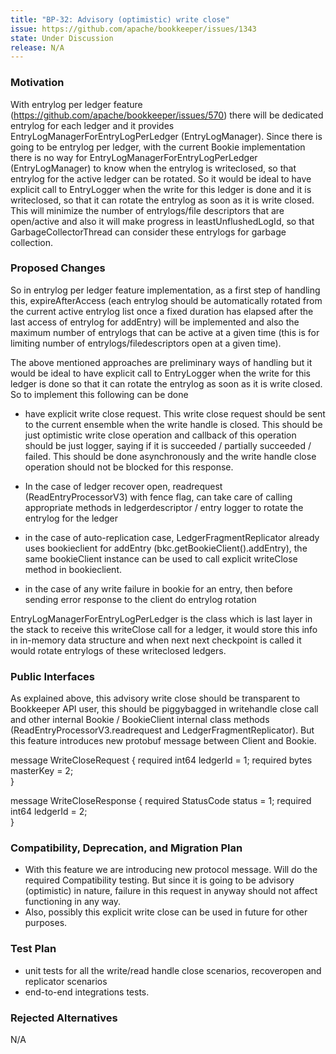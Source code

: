 ```yaml
---
title: "BP-32: Advisory (optimistic) write close"
issue: https://github.com/apache/bookkeeper/issues/1343
state: Under Discussion
release: N/A
---
```


### Motivation

With entrylog per ledger feature (https://github.com/apache/bookkeeper/issues/570) there will be dedicated entrylog for each ledger and it provides EntryLogManagerForEntryLogPerLedger (EntryLogManager). Since there is going to be entrylog per ledger, with the current Bookie implementation there is no way for EntryLogManagerForEntryLogPerLedger (EntryLogManager) to know when the entrylog is writeclosed, so that entrylog for the active ledger can be rotated. So it would be ideal to have explicit call to EntryLogger when the write for this ledger is done and it is writeclosed, so that it can rotate the entrylog as soon as it is write closed. This will minimize the number of entrylogs/file descriptors that are open/active and also it will make progress in leastUnflushedLogId, so that GarbageCollectorThread can consider these entrylogs for garbage collection.

### Proposed Changes

So in entrylog per ledger feature implementation, as a first step of handling this, expireAfterAccess (each entrylog should be automatically rotated from the current active entrylog list once a fixed duration has elapsed after the last access of entrylog for addEntry) will be implemented and also the maximum number of entrylogs that can be active at a given time (this is for limiting number of entrylogs/filedescriptors open at a given time).

The above mentioned approaches are preliminary ways of handling but it would be ideal to have explicit call to EntryLogger when the write for this ledger is done so that it can rotate the entrylog as soon as it is write closed. So to implement this following can be done

- have explicit write close request. This write close request should be sent to the current ensemble when the write handle is closed. This should be just optimistic write close operation and callback of this operation should be just logger, saying if it is succeeded / partially succeeded / failed. This should be done asynchronously and the write handle close operation should not be blocked for this response.

- In the case of ledger recover open, readrequest (ReadEntryProcessorV3) with fence flag, can take care of calling appropriate methods in ledgerdescriptor / entry logger to rotate the entrylog for the ledger

- in the case of auto-replication case, LedgerFragmentReplicator already uses bookieclient for addEntry (bkc.getBookieClient().addEntry), the same bookieClient instance can be used to call explicit writeClose method in bookieclient.

- in the case of any write failure in bookie for an entry, then before sending error response to the client do entrylog rotation

EntryLogManagerForEntryLogPerLedger is the class which is last layer in the stack to receive this writeClose call for a ledger, it would store this info in in-memory data structure and when next next checkpoint is called it would rotate entrylogs of these writeclosed ledgers.

### Public Interfaces

As explained above, this advisory write close should be transparent to Bookkeeper API user, this should be piggybagged in writehandle close call and other internal Bookie / BookieClient internal class methods (ReadEntryProcessorV3.readrequest and LedgerFragmentReplicator). But this feature introduces new protobuf message between Client and Bookie.

message WriteCloseRequest {
    required int64 ledgerId = 1;
    required bytes masterKey = 2;    
}

message WriteCloseResponse {
    required StatusCode status = 1;
    required int64 ledgerId = 2;  
}

### Compatibility, Deprecation, and Migration Plan

- With this feature we are introducing new protocol message. Will do the required Compatibility testing. But since it is going to be advisory (optimistic) in nature, failure in this request in anyway should not affect functioning in any way.
- Also, possibly this explicit write close can be used in future for other purposes.

### Test Plan

- unit tests for all the write/read handle close scenarios, recoveropen and replicator scenarios
- end-to-end integrations tests.

### Rejected Alternatives

N/A
